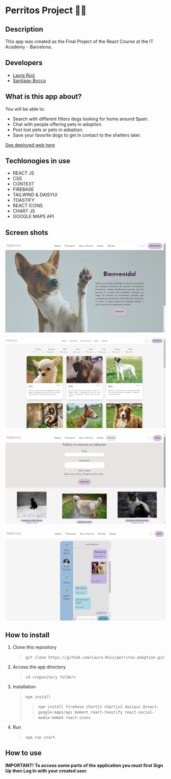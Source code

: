 # Perritos Project 🐕‍🦺
## Description
This app was created as the Final Project of the React Course at the IT Academy - Barcelona.

## Developers
- [Laura Ruiz](https://github.com/Laura-Ruiz/)
- [Santiago Bocco](https://github.com/BoccoSantiago/)


## What is this app about? 

You will be able to: 
- Search with different filters dogs looking for home around Spain.
- Chat with people offering pets in adoption.
- Post lost pets or pets in adoption.
- Save your favorite dogs to get in contact to the shelters later.


[See deployed web here](https://laura-ruiz.github.io/perritos-adoption/)

## Techlonogies in use

- REACT JS
- CSS
- CONTEXT
- FIREBASE
- TAILWIND & DAISYUI
- TOASTIFY
- REACT ICONS 
- CHART JS
- GOOGLE MAPS API


## Screen shots

![landingpage](./src/Assets/img/screenshots/landingpage.jpg)

![search](./src/Assets/img/screenshots/search.jpg)

![posts](./src/Assets/img/screenshots/posts.jpg)

![chat](./src/Assets/img/screenshots/chat.jpg)

## How to install
1. Clone this repository 
    > `git clone https://github.com/Laura-Ruiz/perritos-adoption.git`
2. Access the app directory
    > `cd <repository folder>`
4. Installation 
    >`npm install`
    >>`npm install firebase chartjs chartjs2 daisyui @react-google-maps/api moment react-toastify react-social-media-embed react-icons`
5. Run
    >`npm run start`
## How to use
**IMPORTANT! To access some parts of the application you must first Sign Up then Log In with your created user.**


